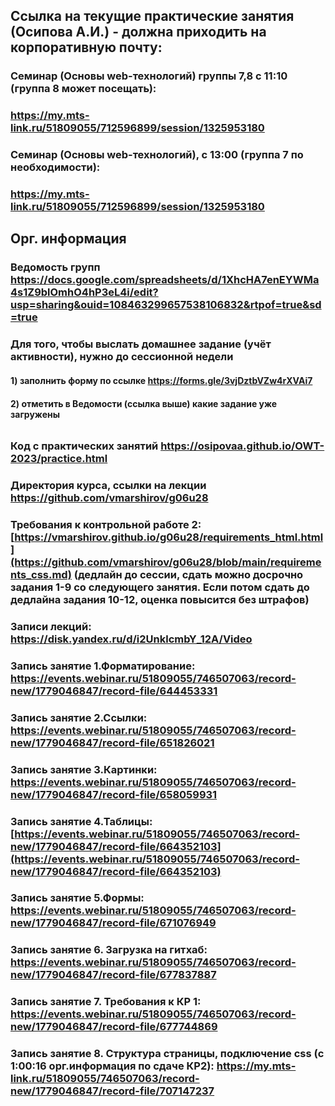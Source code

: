 ## Ссылка на текущие практические занятия (Осипова А.И.) - должна приходить на корпоративную почту:
### Семинар (Основы web-технологий) группы 7,8 с 11:10 (группа 8 может посещать):
### https://my.mts-link.ru/51809055/712596899/session/1325953180

### Семинар (Основы web-технологий), с 13:00 (группа 7 по необходимости):
### https://my.mts-link.ru/51809055/712596899/session/1325953180


## Орг. информация
### Ведомость групп https://docs.google.com/spreadsheets/d/1XhcHA7enEYWMa4s1Z9blOmhO4hP3eL4i/edit?usp=sharing&ouid=108463299657538106832&rtpof=true&sd=true 
### Для того, чтобы выслать домашнее задание (учёт активности), нужно до сессионной недели
#### 1) заполнить форму по ссылке https://forms.gle/3vjDztbVZw4rXVAi7 
#### 2) отметить в Ведомости (ссылка выше) какие задание уже загружены
######
### Код с практических занятий https://osipovaa.github.io/OWT-2023/practice.html
### Директория курса, ссылки на лекции https://github.com/vmarshirov/g06u28

### Требования к контрольной работе 2: [https://vmarshirov.github.io/g06u28/requirements_html.html](https://github.com/vmarshirov/g06u28/blob/main/requirements_css.md) (дедлайн до сессии, сдать можно досрочно задания 1-9 со следующего занятия. Если потом сдать до дедлайна задания 10-12, оценка повысится без штрафов)

### Записи лекций: https://disk.yandex.ru/d/i2UnklcmbY_12A/Video
### Запись занятие 1.Форматирование: [https://events.webinar.ru/51809055/746507063/record-new/1779046847/record-file/644453331 ](https://events.webinar.ru/51809055/746507063/record-new/1779046847/record-file/644453331)
### Запись занятие 2.Ссылки: [https://events.webinar.ru/51809055/746507063/record-new/1779046847/record-file/651826021 ](https://events.webinar.ru/51809055/746507063/record-new/1779046847/record-file/651826021)
### Запись занятие 3.Картинки: https://events.webinar.ru/51809055/746507063/record-new/1779046847/record-file/658059931 
### Запись занятие 4.Таблицы: [https://events.webinar.ru/51809055/746507063/record-new/1779046847/record-file/664352103](https://events.webinar.ru/51809055/746507063/record-new/1779046847/record-file/664352103)
### Запись занятие 5.Формы: https://events.webinar.ru/51809055/746507063/record-new/1779046847/record-file/671076949 
### Запись занятие 6. Загрузка на гитхаб: https://events.webinar.ru/51809055/746507063/record-new/1779046847/record-file/677837887 
### Запись занятие 7. Требования к КР 1: https://events.webinar.ru/51809055/746507063/record-new/1779046847/record-file/677744869
### Запись занятие 8. Структура страницы, подключение css (с 1:00:16 орг.информация по сдаче КР2): https://my.mts-link.ru/51809055/746507063/record-new/1779046847/record-file/707147237 
